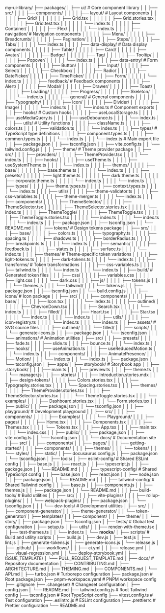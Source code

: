 my-ui-library/
├── packages/
│   ├── ui/                          # Core component library
│   │   ├── src/
│   │   │   ├── components/
│   │   │   │   ├── layout/          # Layout components
│   │   │   │   │   ├── Grid/
│   │   │   │   │   │   ├── Grid.tsx
│   │   │   │   │   │   ├── Grid.stories.tsx
│   │   │   │   │   │   ├── Grid.test.tsx
│   │   │   │   │   │   └── index.ts
│   │   │   │   │   ├── Container/
│   │   │   │   │   ├── Flex/
│   │   │   │   │   └── index.ts
│   │   │   │   ├── navigation/      # Navigation components
│   │   │   │   │   ├── Menu/
│   │   │   │   │   ├── Breadcrumb/
│   │   │   │   │   ├── Pagination/
│   │   │   │   │   ├── Steps/
│   │   │   │   │   ├── Tabs/
│   │   │   │   │   └── index.ts
│   │   │   │   ├── data-display/    # Data display components
│   │   │   │   │   ├── Table/
│   │   │   │   │   ├── Card/
│   │   │   │   │   ├── Avatar/
│   │   │   │   │   ├── Badge/
│   │   │   │   │   ├── Tag/
│   │   │   │   │   ├── Tooltip/
│   │   │   │   │   ├── Popover/
│   │   │   │   │   └── index.ts
│   │   │   │   ├── data-entry/      # Form components
│   │   │   │   │   ├── Button/
│   │   │   │   │   ├── Input/
│   │   │   │   │   ├── Select/
│   │   │   │   │   ├── Checkbox/
│   │   │   │   │   ├── Radio/
│   │   │   │   │   ├── DatePicker/
│   │   │   │   │   ├── TimePicker/
│   │   │   │   │   ├── Form/
│   │   │   │   │   └── index.ts
│   │   │   │   ├── feedback/        # Feedback components
│   │   │   │   │   ├── Alert/
│   │   │   │   │   ├── Modal/
│   │   │   │   │   ├── Drawer/
│   │   │   │   │   ├── Toast/
│   │   │   │   │   ├── Loading/
│   │   │   │   │   ├── Progress/
│   │   │   │   │   ├── Skeleton/
│   │   │   │   │   └── index.ts
│   │   │   │   ├── general/         # General components
│   │   │   │   │   ├── Typography/
│   │   │   │   │   ├── Icon/
│   │   │   │   │   ├── Divider/
│   │   │   │   │   ├── Image/
│   │   │   │   │   └── index.ts
│   │   │   │   └── index.ts         # Component exports
│   │   │   ├── hooks/               # Custom hooks
│   │   │   │   ├── useLocalStorage.ts
│   │   │   │   ├── useMediaQuery.ts
│   │   │   │   ├── useDebounce.ts
│   │   │   │   └── index.ts
│   │   │   ├── utils/               # Utility functions
│   │   │   │   ├── className.ts
│   │   │   │   ├── colors.ts
│   │   │   │   ├── validation.ts
│   │   │   │   └── index.ts
│   │   │   ├── types/               # TypeScript type definitions
│   │   │   │   ├── component.types.ts
│   │   │   │   ├── common.types.ts
│   │   │   │   └── index.ts
│   │   │   └── index.ts             # Main export file
│   │   ├── package.json
│   │   ├── tsconfig.json
│   │   ├── vite.config.ts
│   │   └── tailwind.config.js
│   │
│   ├── theme/                       # Theme provider package
│   │   ├── src/
│   │   │   ├── providers/
│   │   │   │   ├── ThemeProvider.tsx
│   │   │   │   └── index.ts
│   │   │   ├── hooks/
│   │   │   │   ├── useTheme.ts
│   │   │   │   ├── useSystemTheme.ts
│   │   │   │   └── index.ts
│   │   │   ├── themes/
│   │   │   │   ├── base/
│   │   │   │   │   ├── base.theme.ts
│   │   │   │   │   └── index.ts
│   │   │   │   ├── presets/
│   │   │   │   │   ├── light.theme.ts
│   │   │   │   │   ├── dark.theme.ts
│   │   │   │   │   ├── corporate.theme.ts
│   │   │   │   │   └── index.ts
│   │   │   │   └── index.ts
│   │   │   ├── types/
│   │   │   │   ├── theme.types.ts
│   │   │   │   ├── context.types.ts
│   │   │   │   └── index.ts
│   │   │   ├── utils/
│   │   │   │   ├── theme-validator.ts
│   │   │   │   ├── css-variables.ts
│   │   │   │   ├── theme-merger.ts
│   │   │   │   └── index.ts
│   │   │   ├── components/
│   │   │   │   ├── ThemeSelector/
│   │   │   │   │   ├── ThemeSelector.tsx
│   │   │   │   │   ├── ThemeSelector.stories.tsx
│   │   │   │   │   └── index.ts
│   │   │   │   ├── ThemeToggle/
│   │   │   │   │   ├── ThemeToggle.tsx
│   │   │   │   │   ├── ThemeToggle.stories.tsx
│   │   │   │   │   └── index.ts
│   │   │   │   └── index.ts
│   │   │   └── index.ts
│   │   ├── package.json
│   │   ├── tsconfig.json
│   │   └── README.md
│   │
│   ├── tokens/                      # Design tokens package
│   │   ├── src/
│   │   │   ├── base/
│   │   │   │   ├── colors.ts
│   │   │   │   ├── typography.ts
│   │   │   │   ├── spacing.ts
│   │   │   │   ├── shadows.ts
│   │   │   │   ├── borderRadius.ts
│   │   │   │   ├── breakpoints.ts
│   │   │   │   └── index.ts
│   │   │   ├── semantic/
│   │   │   │   ├── feedback.ts
│   │   │   │   ├── states.ts
│   │   │   │   ├── surface.ts
│   │   │   │   └── index.ts
│   │   │   ├── themes/              # Theme-specific token variations
│   │   │   │   ├── light-tokens.ts
│   │   │   │   ├── dark-tokens.ts
│   │   │   │   └── index.ts
│   │   │   ├── transforms/          # Token transformations
│   │   │   │   ├── css-variables.ts
│   │   │   │   ├── tailwind.ts
│   │   │   │   └── index.ts
│   │   │   └── index.ts
│   │   ├── build/                   # Generated token files
│   │   │   ├── css/
│   │   │   │   ├── variables.css
│   │   │   │   ├── light.css
│   │   │   │   └── dark.css
│   │   │   ├── js/
│   │   │   │   ├── tokens.js
│   │   │   │   └── themes.js
│   │   │   └── tailwind/
│   │   │       └── tokens.js
│   │   ├── package.json
│   │   ├── tsconfig.json
│   │   └── build.config.js
│   │
│   ├── icons/                       # Icon package
│   │   ├── src/
│   │   │   ├── components/
│   │   │   │   ├── base/
│   │   │   │   │   ├── Icon.tsx
│   │   │   │   │   └── index.ts
│   │   │   │   ├── outlined/
│   │   │   │   │   ├── ChevronDown.tsx
│   │   │   │   │   ├── Search.tsx
│   │   │   │   │   └── index.ts
│   │   │   │   ├── filled/
│   │   │   │   │   ├── Heart.tsx
│   │   │   │   │   ├── Star.tsx
│   │   │   │   │   └── index.ts
│   │   │   │   └── index.ts
│   │   │   ├── utils/
│   │   │   │   ├── icon-registry.ts
│   │   │   │   └── index.ts
│   │   │   └── index.ts
│   │   ├── assets/                  # SVG source files
│   │   │   ├── outlined/
│   │   │   └── filled/
│   │   ├── scripts/
│   │   │   └── generate-icons.js
│   │   ├── package.json
│   │   └── tsconfig.json
│   │
│   └── animations/                  # Animation utilities
│       ├── src/
│       │   ├── presets/
│       │   │   ├── fade.ts
│       │   │   ├── slide.ts
│       │   │   ├── bounce.ts
│       │   │   └── index.ts
│       │   ├── hooks/
│       │   │   ├── useAnimation.ts
│       │   │   ├── useReducedMotion.ts
│       │   │   └── index.ts
│       │   ├── components/
│       │   │   ├── AnimatePresence/
│       │   │   ├── Motion/
│       │   │   └── index.ts
│       │   └── index.ts
│       ├── package.json
│       └── tsconfig.json
│
├── apps/
│   ├── storybook/                   # Storybook app
│   │   ├── .storybook/
│   │   │   ├── main.ts
│   │   │   ├── preview.ts
│   │   │   ├── theme.ts
│   │   │   └── manager.js
│   │   ├── stories/
│   │   │   ├── Introduction.stories.mdx
│   │   │   ├── design-tokens/
│   │   │   │   ├── Colors.stories.tsx
│   │   │   │   ├── Typography.stories.tsx
│   │   │   │   └── Spacing.stories.tsx
│   │   │   ├── themes/
│   │   │   │   ├── ThemeProvider.stories.tsx
│   │   │   │   ├── ThemeSelector.stories.tsx
│   │   │   │   └── ThemeToggle.stories.tsx
│   │   │   └── examples/
│   │   │       ├── Dashboard.stories.tsx
│   │   │       └── Form.stories.tsx
│   │   ├── public/
│   │   ├── package.json
│   │   └── tsconfig.json
│   │
│   ├── playground/                  # Development playground
│   │   ├── src/
│   │   │   ├── components/
│   │   │   │   ├── Examples/
│   │   │   │   └── Playground/
│   │   │   ├── pages/
│   │   │   │   ├── Home.tsx
│   │   │   │   ├── Components.tsx
│   │   │   │   ├── Themes.tsx
│   │   │   │   └── Tokens.tsx
│   │   │   ├── App.tsx
│   │   │   ├── main.tsx
│   │   │   └── index.css
│   │   ├── public/
│   │   ├── package.json
│   │   ├── vite.config.ts
│   │   └── tsconfig.json
│   │
│   └── docs/                        # Documentation site
│       ├── src/
│       │   ├── components/
│       │   ├── pages/
│       │   │   ├── getting-started/
│       │   │   ├── components/
│       │   │   ├── themes/
│       │   │   └── tokens/
│       │   └── styles/
│       ├── static/
│       ├── docusaurus.config.js
│       ├── package.json
│       └── tsconfig.json
│
├── tools/
│   ├── eslint-config/              # Shared ESLint config
│   │   ├── base.js
│   │   ├── react.js
│   │   ├── typescript.js
│   │   ├── package.json
│   │   └── README.md
│   │
│   ├── typescript-config/          # Shared TypeScript config
│   │   ├── base.json
│   │   ├── react.json
│   │   ├── node.json
│   │   ├── package.json
│   │   └── README.md
│   │
│   ├── tailwind-config/            # Shared Tailwind config
│   │   ├── base.js
│   │   ├── components.js
│   │   ├── themes.js
│   │   ├── package.json
│   │   └── README.md
│   │
│   ├── build-tools/                # Build utilities
│   │   ├── src/
│   │   │   ├── vite-plugins/
│   │   │   ├── rollup-plugins/
│   │   │   └── webpack-plugins/
│   │   ├── package.json
│   │   └── tsconfig.json
│   │
│   └── dev-tools/                  # Development utilities
│       ├── src/
│       │   ├── component-generator/
│       │   ├── theme-generator/
│       │   └── token-generator/
│       ├── templates/
│       │   ├── component/
│       │   ├── theme/
│       │   └── story/
│       ├── package.json
│       └── tsconfig.json
│
├── tests/                          # Global test configuration
│   ├── setup.ts
│   ├── utils/
│   │   ├── render-with-theme.tsx
│   │   ├── test-themes.ts
│   │   └── index.ts
│   └── __mocks__/
│
├── scripts/                        # Build and utility scripts
│   ├── build.js
│   ├── dev.js
│   ├── test.js
│   ├── lint.js
│   ├── generate-tokens.js
│   ├── generate-icons.js
│   └── release.js
│
├── .github/
│   ├── workflows/
│   │   ├── ci.yml
│   │   ├── release.yml
│   │   ├── visual-regression.yml
│   │   └── deploy-storybook.yml
│   ├── ISSUE_TEMPLATE/
│   └── PULL_REQUEST_TEMPLATE.md
│
├── docs/                           # Repository documentation
│   ├── CONTRIBUTING.md
│   ├── ARCHITECTURE.md
│   ├── THEMING.md
│   ├── COMPONENTS.md
│   └── API.md
│
├── turbo.json                      # Turborepo configuration
├── package.json                    # Root package.json
├── pnpm-workspace.yaml            # PNPM workspace config
├── .gitignore
├── .changeset/                     # Changeset configuration
│   ├── config.json
│   └── README.md
├── tailwind.config.js             # Root Tailwind config
├── tsconfig.json                  # Root TypeScript config
├── vitest.config.ts               # Test configuration
├── .eslintrc.js                   # ESLint configuration
├── .prettierrc                    # Prettier configuration
└── README.md
